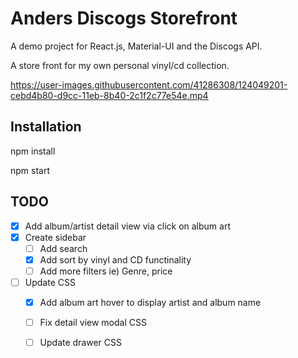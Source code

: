 # Anders Discogs Storefront
A demo project for React.js, Material-UI and the Discogs API.

A store front for my own personal vinyl/cd collection.

https://user-images.githubusercontent.com/41286308/124049201-cebd4b80-d9cc-11eb-8b40-2c1f2c77e54e.mp4

## Installation
npm install

npm start

## TODO
- [x] Add album/artist detail view via click on album art
- [x] Create sidebar
    - [ ] Add search
    - [x] Add sort by vinyl and CD functinality
    - [ ] Add more filters ie) Genre, price
- [ ] Update CSS
    - [x] Add album art hover to display artist and album name
    - [ ] Fix detail view modal CSS
    - [ ] Update drawer CSS

